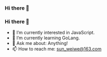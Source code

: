### Hi there 👋

<!--
**sunweiwe/sunweiwe** is a ✨ _special_ ✨ repository because its `README.md` (this file) appears on your GitHub profile.

Here are some ideas to get you started:

- 🔭 I’m currently working on ...
- 🌱 I’m currently learning ...
- 👯 I’m looking to collaborate **on** ...
- 🤔 I’m looking for help with ...
- 💬 Ask me about ...
- 📫 How to reach me: ...
- 😄 Pronouns: ...
- ⚡ Fun fact: ...
-->

### Hi there 👋

- 🔭 I’m currently interested in JavaScript.
- 🌱 I’m currently learning GoLang.
- 💬 Ask me about: Anything!
- 📫 How to reach me: sun_weiwe@163.com

